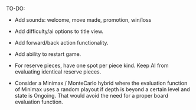 TO-DO:

- Add sounds: welcome, move made, promotion, win/loss

- Add difficulty/ai options to title view.

- Add forward/back action functionality.

- Add ability to restart game.

- For reserve pieces, have one spot per piece kind. Keep AI from evaluating identical
reserve pieces.

- Consider a Minimax / MonteCarlo hybrid where the evaluation function of Minimax
uses a random playout if depth is beyond a certain level and state is Ongoing. That would
avoid the need for a proper board evaluation function.
